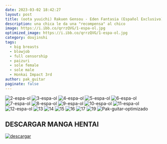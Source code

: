 ```yaml
---
date: 2023-03-02 18:42:27
layout: post
title: (oota yuuichi) Rakuen Gensou - Eden Fantasia (Español Exclusivo)
description: una chica le da una "recompensa" al chico
image: https://i.ibb.co/qrrzQVG/1-espa-ol.jpg
optimized_image: https://i.ibb.co/qrrzQVG/1-espa-ol.jpg
category: doujinshi
tags:
  - big breasts
  - blowjob
  - full censorship
  - paizuri
  - sole female
  - sole male
  - Honkai Impact 3rd
author: pak_guitar
paginate: false
---
```

<img src="https://i.ibb.co/hXyVYmd/2-espa-ol.jpg" alt="2-espa-ol" border="0">
<img src="https://i.ibb.co/3yB820Z/3-espa-ol.jpg" alt="3-espa-ol" border="0">
<img src="https://i.ibb.co/P57zbSt/4-espa-ol.jpg" alt="4-espa-ol" border="0">
<img src="https://i.ibb.co/2SHBfh8/5-espa-ol.jpg" alt="5-espa-ol" border="0">
<img src="https://i.ibb.co/vv8gY3p/6-espa-ol.jpg" alt="6-espa-ol" border="0">
<img src="https://i.ibb.co/xzKg01b/7-espa-ol.jpg" alt="7-espa-ol" border="0">
<img src="https://i.ibb.co/F4z57gC/8-espa-ol.jpg" alt="8-espa-ol" border="0">
<img src="https://i.ibb.co/phcRzN4/9-espa-ol.jpg" alt="9-espa-ol" border="0">
<img src="https://i.ibb.co/XsjY1zc/10-espa-ol.jpg" alt="10-espa-ol" border="0">
<img src="https://i.ibb.co/SBYzgq5/11-espa-ol.jpg" alt="11-espa-ol" border="0">
<img src="https://i.ibb.co/7vMN1Sp/12-espa-ol.jpg" alt="12-espa-ol" border="0">
<img src="https://i.ibb.co/zn1xZh3/13.jpg" alt="13" border="0">
<img src="https://i.ibb.co/ZSbyrMD/14.jpg" alt="14" border="0">
<img src="https://i.ibb.co/kX1x1p8/15.jpg" alt="15" border="0">
<img src="https://i.ibb.co/4snhMyF/16.jpg" alt="16" border="0">
<img src="https://i.ibb.co/kDsgM5s/17.jpg" alt="17" border="0">
<img src="https://i.ibb.co/LZHnWRC/19.jpg" alt="19" border="0">
<img src="https://i.ibb.co/nc7cQtW/Pak-guitar-optimizado.jpg" alt="Pak-guitar-optimizado" border="0">

## DESCARGAR MANGA HENTAI

<a href="https://exe.io/nzFplnW"><img src="https://i.ibb.co/ph6KsCR/descargar.png" alt="descargar"/></a>